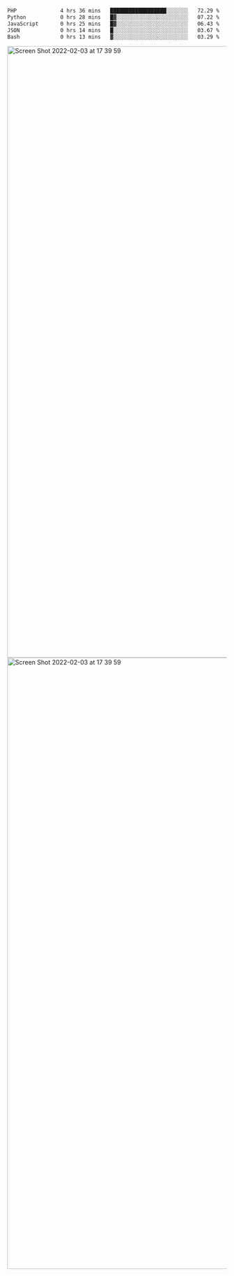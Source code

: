 <!--START_SECTION:waka-->

```txt
PHP              4 hrs 36 mins   ██████████████████░░░░░░░   72.29 %
Python           0 hrs 28 mins   █▓░░░░░░░░░░░░░░░░░░░░░░░   07.22 %
JavaScript       0 hrs 25 mins   █▓░░░░░░░░░░░░░░░░░░░░░░░   06.43 %
JSON             0 hrs 14 mins   █░░░░░░░░░░░░░░░░░░░░░░░░   03.67 %
Bash             0 hrs 13 mins   ▓░░░░░░░░░░░░░░░░░░░░░░░░   03.29 %
```

<!--END_SECTION:waka-->

<img width="1400" alt="Screen Shot 2022-02-03 at 17 39 59" src="https://user-images.githubusercontent.com/45716542/152387304-f2b60485-53a6-4f4b-a818-5cefb1b0c0ae.png">
<img width="1400" alt="Screen Shot 2022-02-03 at 17 39 59" src="https://user-images.githubusercontent.com/45716542/152387273-ea5cdf21-2a45-44da-8bef-00c1763b1d42.png">
